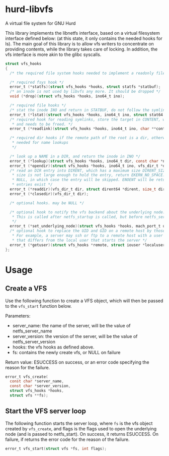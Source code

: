 # hurd-libvfs
A virtual file system for GNU Hurd

This library implements the libnetfs interface, based on a virtual filesystem interface 
defined below: (at this state, it only contains the needed hooks for ls). The main goal 
of this library is to allow vfs writers to concentrate on providing contents, while the
library takes care of locking. In addition, the vfs interface is more akin to the glibc
syscalls.

```C
struct vfs_hooks
{
  /* the required file system hooks needed to implement a readonly file system */

  /* required fsys hook */
  error_t (*statfs)(struct vfs_hooks *hooks, struct statfs *statbuf);
  /* an inode is not used by libvfs any more. It should be dropped */
  void (*drop)(struct vfs_hooks *hooks, ino64_t ino);

  /* required file hooks */
  /* stat the inode INO and return in STATBUF, do not follow the symlink if INO is one */
  error_t (*lstat)(struct vfs_hooks *hooks, ino64_t ino, struct stat64 *statbuf);
  /* required hook for reading symlinks, store the target in CONTENT, which is malloced 
   * and needs to be freed. */
  error_t (*readlink)(struct vfs_hooks *hooks, ino64_t ino, char **content);

  /* required dir hooks if the remote path of the root is a dir, otherwise optional.
   * needed for name lookups 
   */

  /* look up a NAME in a DIR, and return the inode in INO */
  error_t (*lookup)(struct vfs_hooks *hooks, ino64_t dir, const char *name, ino64_t *ino);
  error_t (*opendir)(struct vfs_hooks *hooks, ino64_t ino, vfs_dir_t *dir);
  /* read an DIR entry into DIRENT, which has a maximum size DIRENT_SIZE. If the maximum
   * size is not large enough to hold the entry, return EKERN_NO_SPACE. DIRENT may be 
   * NULL, in which case the entry will be skipped. ENOENT will be returned if no further 
   * entries exist */ 
  error_t (*readdir)(vfs_dir_t dir, struct dirent64 *dirent, size_t dirent_size);
  error_t (*closedir)(vfs_dir_t dir);

  /* optional hooks. may be NULL */

  /* optional hook to notify the vfs backend about the underlying node. If defined,
   * This is called after netfs_startup is called, but before netfs_server_loop is called.
   */
  error_t (*set_underlying_node)(struct vfs_hooks *hooks, mach_port_t underlying_node);
  /* optional hook to replace the UID and GID on a remote host by those of LOCALUSER.
   * For example, a server may ssh or ftp to a remote host with a user name and group id 
   * that differs from the local user that starts the server */
  error_t (*getuser)(struct vfs_hooks *remote, struct iouser *localuser, uid_t *uid, gid_t *gid);
};
```

# Usage

## Create a VFS
Use the following function to create a VFS object, which will then be passed to the ```vfs_start``` function below.

Parameters:
* server_name: the name of the server, will be the value of netfs_server_name
* server_version: the version of the server, will be the value of netfs_server_version
* hooks: the vfs hooks as defined above.
* fs: contains the newly create vfs, or NULL on failure

Return value: ESUCCESS on success, or an error code specifying the reason for the failure.
```C
error_t vfs_create(
  const char *server_name, 
  const char *server_version,
  struct vfs_hooks *hooks,
  struct vfs **fs);
```

## Start the VFS server loop

The following function starts the server loop, where ```fs``` is the vfs object created by ```vfs_create```, and flags is the flags used to open the underlying node (and is passed to netfs_start). On success, it returns ESUCCESS. On failure, if returns the error code for the reason of the failure.

```C
error_t vfs_start(struct vfs *fs, int flags);
```
